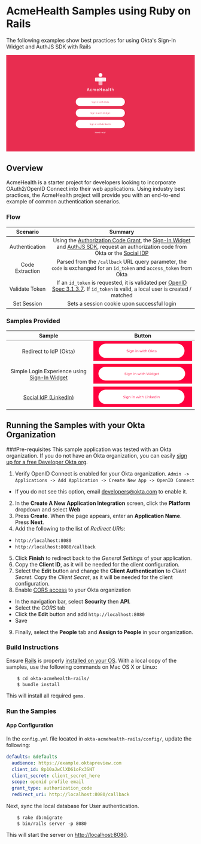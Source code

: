 # AcmeHealth Samples using Ruby on Rails
The following examples show best practices for using Okta's Sign-In Widget and AuthJS SDK with Rails

<p align="center"><img src ="https://raw.githubusercontent.com/jmelberg-okta/doc-assets/master/acmeHeath/login-long.png" /></p>


## Overview
AcmeHealth is a starter project for developers looking to incorporate OAuth2/OpenID Connect into their web applications. 
Using industry best practices, the AcmeHealth project will provide you with an end-to-end example of common authentication scenarios.

### Flow
| Scenario      | Summary  |
| :-------------: |:-------------: |
| Authentication | Using the [Authorization Code Grant](https://tools.ietf.org/html/rfc6749#section-4.1), the [Sign-In Widget](http://developer.okta.com/code/javascript/okta_sign-in_widget_ref#openid-connect-oauth-20-and-social-integrations) and [AuthJS SDK](http://developer.okta.com/code/javascript/okta_auth_sdk), request an authorization code from Okta or the [Social IDP](http://developer.okta.com/docs/api/resources/social_authentication.html)
| Code Extraction | Parsed from the `/callback` URL query parameter, the `code` is exchanged for an `id_token` and `access_token` from Okta |
| Validate Token | If an `id_token` is requested, it is validated per [OpenID Spec 3.1.3.7](http://openid.net/specs/openid-connect-core-1_0.html#IDTokenValidation). If `id_token` is valid, a local user is created / matched |
| Set Session | Sets a session cookie upon successful login |

### Samples Provided
| Sample   | Button |
| :-------------: |:-------------: |
| Redirect to IdP (Okta) | ![Okta Login](https://raw.githubusercontent.com/jmelberg-okta/doc-assets/master/acmeHeath/okta-button.png) |
| Simple Login Experience using [Sign-In Widget](http://developer.okta.com/code/javascript/okta_sign-in_widget_ref#openid-connect-oauth-20-and-social-integrations) | ![Widget Login](https://raw.githubusercontent.com/jmelberg-okta/doc-assets/master/acmeHeath/widget-button.png) |
| [Social IdP (LinkedIn)](http://developer.okta.com/docs/api/resources/social_authentication.html) | ![LinkedIn Login](https://raw.githubusercontent.com/jmelberg-okta/doc-assets/master/acmeHeath/linkedin-button.png)

## Running the Samples with your Okta Organization
###Pre-requisites
This sample application was tested with an Okta organization. If you do not have an Okta organization, you can easily [sign up for a free Developer Okta org](https://www.okta.com/developer/signup/).

1. Verify OpenID Connect is enabled for your Okta organization. `Admin -> Applications -> Add Application -> Create New App -> OpenID Connect`
  - If you do not see this option, email [developers@okta.com](mailto:developers@okta.com) to enable it.
2. In the **Create A New Application Integration** screen, click the **Platform** dropdown and select **Web**
3. Press **Create**. When the page appears, enter an **Application Name**. Press **Next**.
4. Add the following to the list of *Redirect URIs*:
  - `http://localhost:8080`
  - `http://localhost:8080/callback`
5. Click **Finish** to redirect back to the *General Settings* of your application.
6. Copy the **Client ID**, as it will be needed for the client configuration.
7. Select the **Edit** button and change the **Client Authentication** to *Client Secret*. Copy the *Client Secret*, as it will be needed for the client configuration.
8. Enable [CORS access](http://developer.okta.com/docs/api/getting_started/enabling_cors.html) to your Okta organization
  - In the navigation bar, select **Security** then **API**.
  - Select the *CORS* tab
  - Click the **Edit** button and add `http://localhost:8080`
  - Save
9. Finally, select the **People** tab and **Assign to People** in your organization.

### Build Instructions
Ensure [Rails](http://installrails.com) is properly [installed on your OS](http://installrails.com/steps/choose_os). 
With a local copy of the samples, use the following commands on Mac OS X or Linux:
```
    $ cd okta-acmehealth-rails/
    $ bundle install
```
This will install all required `gems`.

### Run the Samples
#### App Configuration
In the `config.yml` file located in `okta-acmehealth-rails/config/`, update the following:
```yaml
defaults: &defaults
  audience: https://example.oktapreview.com
  client_id: 8p10aJwClXD61oFx3SNT
  client_secret: client_secret_here
  scope: openid profile email
  grant_type: authorization_code
  redirect_uri: http://localhost:8080/callback
```

Next, sync the local database for User authentication.
```
    $ rake db:migrate
    $ bin/rails server -p 8080
```
This will start the server on [http://localhost:8080](http://localhost:8080/login).
